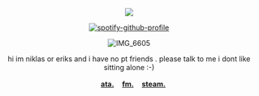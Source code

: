<div align="center">

![](https://komarev.com/ghpvc/?username=7RIGUN&label=visits:&color=red&style=flat)

<div align="center">

[![spotify-github-profile](https://spotify-github-profile.kittinanx.com/api/view?uid=tildejohanne&cover_image=true&theme=novatorem&show_offline=true&background_color=121212&interchange=true&bar_color=53b14f&bar_color_cover=true)](https://github.com/kittinan/spotify-github-profile)
  
![IMG_6605](https://i.pinimg.com/1200x/06/59/22/0659220ebe74bf03752dbcc69485ef1a.jpg) 


hi im niklas or eriks and i have no pt friends . please talk to me i dont like sitting alone :-)

<b> ㅤ [ata.](https://niklas.atabook.org) ㅤ[fm.](https://www.last.fm/user/diceyice) ㅤ[steam.](https://steamcommunity.com/id/detrium/)</b>
